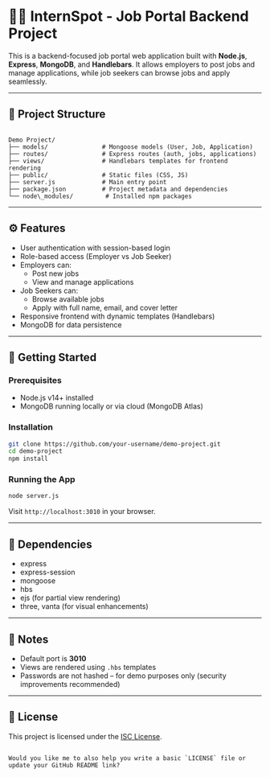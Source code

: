 # 🧑‍💼 InternSpot - Job Portal Backend Project

This is a backend-focused job portal web application built with **Node.js**, **Express**, **MongoDB**, and **Handlebars**. It allows employers to post jobs and manage applications, while job seekers can browse jobs and apply seamlessly.

---

## 📁 Project Structure

```

Demo Project/
├── models/               # Mongoose models (User, Job, Application)
├── routes/               # Express routes (auth, jobs, applications)
├── views/                # Handlebars templates for frontend rendering
├── public/               # Static files (CSS, JS)
├── server.js             # Main entry point
├── package.json          # Project metadata and dependencies
└── node\_modules/         # Installed npm packages

````

---

## ⚙️ Features

- User authentication with session-based login
- Role-based access (Employer vs Job Seeker)
- Employers can:
  - Post new jobs
  - View and manage applications
- Job Seekers can:
  - Browse available jobs
  - Apply with full name, email, and cover letter
- Responsive frontend with dynamic templates (Handlebars)
- MongoDB for data persistence

---

## 🚀 Getting Started

### Prerequisites

- Node.js v14+ installed
- MongoDB running locally or via cloud (MongoDB Atlas)

### Installation

```bash
git clone https://github.com/your-username/demo-project.git
cd demo-project
npm install
````

### Running the App

```bash
node server.js
```

Visit `http://localhost:3010` in your browser.

---

## 🧩 Dependencies

* express
* express-session
* mongoose
* hbs
* ejs (for partial view rendering)
* three, vanta (for visual enhancements)

---

## 📌 Notes

* Default port is **3010**
* Views are rendered using `.hbs` templates
* Passwords are not hashed – for demo purposes only (security improvements recommended)

---

## 📃 License

This project is licensed under the [ISC License](LICENSE).

```

Would you like me to also help you write a basic `LICENSE` file or update your GitHub README link?
```
